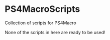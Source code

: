 # PS4MacroScripts
Collection of scripts for PS4Macro

None of the scripts in here are ready to be used!
